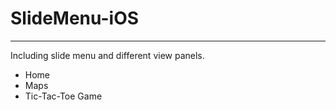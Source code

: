 # SlideMenu-iOS
---
Including slide menu and different view panels. 
* Home 
* Maps
* Tic-Tac-Toe Game 
